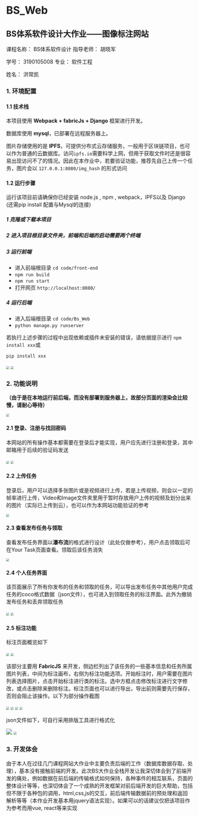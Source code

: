 # BS_Web

## BS体系软件设计大作业——图像标注网站

课程名称：	BS体系软件设计 														指导老师：	胡晓军

学号：		3190105008															  	专业：		软件工程

姓名：		洪常凯																		



### 1. 环境配置

#### 1.1 技术栈

本项目使用 **Webpack + fabricJs + Django** 框架进行开发。

数据库使用 **mysql**，已部署在远程服务器上。

图片存储使用的是 **IPFS**，可提供分布式云存储服务，一般用于区块链项目，也可以作为普通的云数据库。访问`ipfs.io`需要科学上网，但用于获取文件时还是很容易出现访问不了的情况。因此在本作业中，若要验证功能，推荐先自己上传一个任务，图片会以 `127.0.0.1:8080/img_hash` 的形式访问



#### 1.2 运行步骤

运行该项目前请确保你已经安装 node.js , npm , webpack，IPFS以及 Django (还需pip install 配置与Mysql的连接)

##### 1 克隆或下载本项目

##### 2 进入项目根目录文件夹，前端和后端的启动需要两个终端

##### 3 运行前端

- 进入前端根目录 `cd code/front-end`
- `npm run build`
- `npm run start`
- 打开网页 `http://localhost:8080/`

##### 4 运行后端

- 进入后端根目录 `cd code/Bs_Web`
- `python manage.py runserver`



若执行上述步骤的过程中出现依赖或插件未安装的错误，请依据提示进行 `npm install xxx`或

 `pip install xxx`

<img src="screenshot\1.png" style="zoom:50%;" />



<img src="screenshot\2.png" style="zoom:50%;" />

### 2. 功能说明

**（由于是在本地运行前后端，而没有部署到服务器上，故部分页面的渲染会比较慢，请耐心等待）**

<img src="screenshot\3.png" style="zoom:50%;" />

#### 2.1 登录、注册与找回密码

本网站的所有操作基本都需要在登录后才能实现，用户应先进行注册和登录，其中邮箱用于后续的验证码发送

<img src="screenshot\4.png" style="zoom:50%;" />

<img src="screenshot\5.png" style="zoom:50%;" />

#### 2.2 上传任务

登录后，用户可以选择多张图片或是视频进行上传，若是上传视频，则会以一定的帧率进行上传，Video和Image文件夹里用于暂时存放用户上传的视频及划分出来的图片（实际已上传到云），也可以作为本网站功能验证的参考

<img src="screenshot\6.png" style="zoom:50%;" />

#### 2.3 查看发布任务与领取

查看发布任务界面以**瀑布流**的格式进行设计（此处仅做参考），用户点击领取后可在Your Task页面查看。领取后该任务消失

<img src="screenshot\7.png" style="zoom:50%;" />

#### 2.4 个人任务界面

该页面展示了所有你发布的任务和领取的任务，可以导出发布任务中其他用户完成任务的coco格式数据（json文件），也可进入到领取任务的标注界面。此外为撤销发布任务和丢弃领取任务

<img src="screenshot\8.png" style="zoom:50%;" />

<img src="screenshot\9.png" style="zoom:50%;" />

#### 2.5 标注功能

标注页面概览如下

<img src="screenshot\10.png" style="zoom:50%;" />

<img src="screenshot\11.png" style="zoom:50%;" />



该部分主要用 **FabricJS** 来开发，侧边栏列出了该任务的一些基本信息和任务所属图片列表，中间为标注画布，右侧为标注功能选项。开始标注时，用户需要在图片列表选择图片，点击开始标注进行类的标注。选中方框点击修改标注进行文字修改，或点击删除来删除标注。标注页面也可以进行导出，导出前则需要先行保存，否则会阻止该操作。以下为部分操作截图



<img src="screenshot\12.png" style="zoom:50%;" />

<img src="screenshot\13.png" style="zoom:50%;" />

<img src="screenshot\14.png" style="zoom:50%;" />

<img src="screenshot\15.png" style="zoom:50%;" />



json文件如下，可自行采用排版工具进行格式化

<img src="screenshot\16.png" />

<img src="screenshot\17.png" style="zoom:50%;" />



### 3. 开发体会

由于本人在过往几门课程网站大作业中主要负责后端的工作（数据库数据存取、处理），基本没有接触前端的开发。此次BS大作业全栈开发让我深切体会到了前端开发的痛处，例如数据在前后端的传输格式如何保持，各种事件的相互联系，页面的整体设计等等，也深切体会了一个成熟的开发框架对前后端开发的巨大帮助，包括但不限于各种包的调用，html,css,js的交互，前后端传输数据前的预处理和返回解析等等（本作业开发基本用jquery语法实现）。如果可以的话建议仅把该项目作为参考而用vue, react等来实现


